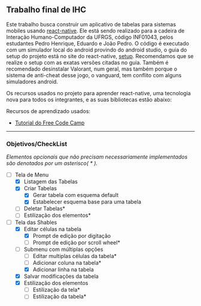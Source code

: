 ## Trabalho final de IHC

Este trabalho busca construir um aplicativo de tabelas para sistemas mobiles usando [react-native](https://reactnative.dev/). Ele está sendo realizado para a cadeira de Interação Humano-Computador da UFRGS, código INF01043, pelos estudantes Pedro Henrique, Eduardo e João Pedro. 
O código é executado com um simulador local do android provindo do android studio, o guia do setup do projeto está no site do react-native, [setup](https://reactnative.dev/docs/environment-setup). Recomendamos que se realize o setup com as exatas versões citadas no guia. Também é recomendado desinstalar Valorant, num geral, mas também porque o sistema de anti-cheat desse jogo, o vanguard, tem conflito com alguns simuladores android.

Os recursos usados no projeto para aprender react-native, uma tecnologia nova para todos os integrantes, e as suas bibliotecas estão abaixo:

Recursos de aprendizado usados:
- [Tutorial do Free Code Camp](https://www.youtube.com/watch?v=obH0Po_RdWk)
---
### Objetivos/CheckList

*Elementos opcionais que não precisam necessariamente implementados são denotados por um asterisco( * ).*

 - [ ] Tela de Menu
	- [x] Listagem das Tabelas
	- [x] Criar Tabelas
		- [x] Gerar tabela com esquema default
		- [x] Estabelecer esquema base para uma tabela
	- [ ] Deletar Tabelas*
	- [ ] Estilização dos elementos*
 - [ ] Tela das Shables
	- [x] Editar células na tabela
		- [x] Prompt de edição por digitação 
		- [ ] Prompt de edição por scroll wheel*
	- [ ] Submenu com múltiplas opções
		- [ ] Editar multiplas células da tabela*
		- [ ] Adicionar coluna na tabela*
		- [x] Adicionar linha na tabela
	- [x] Salvar modificações da tabela
	- [x] Estilização dos elementos
		- [ ] Estilização da tela*
		- [ ] Estilização da tabela*